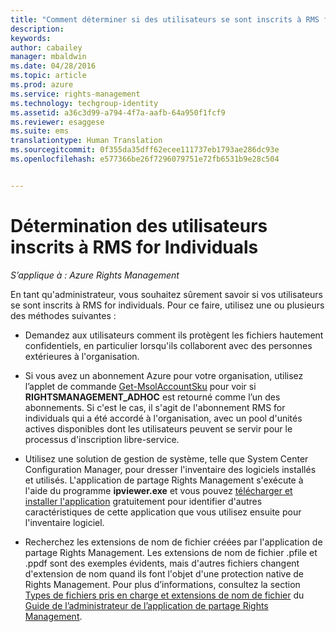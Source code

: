 ```yaml
---
title: "Comment déterminer si des utilisateurs se sont inscrits à RMS for Individuals | Azure RMS"
description: 
keywords: 
author: cabailey
manager: mbaldwin
ms.date: 04/28/2016
ms.topic: article
ms.prod: azure
ms.service: rights-management
ms.technology: techgroup-identity
ms.assetid: a36c3d99-a794-4f7a-aafb-64a950f1fcf9
ms.reviewer: esaggese
ms.suite: ems
translationtype: Human Translation
ms.sourcegitcommit: 0f355da35dff62ecee111737eb1793ae286dc93e
ms.openlocfilehash: e577366be26f7296079751e72fb6531b9e28c504


---
```



# Détermination des utilisateurs inscrits à RMS for Individuals

*S’applique à : Azure Rights Management*

En tant qu'administrateur, vous souhaitez sûrement savoir si vos utilisateurs se sont inscrits à RMS for individuals. Pour ce faire, utilisez une ou plusieurs des méthodes suivantes :

-   Demandez aux utilisateurs comment ils protègent les fichiers hautement confidentiels, en particulier lorsqu'ils collaborent avec des personnes extérieures à l'organisation.

-   Si vous avez un abonnement Azure pour votre organisation, utilisez l’applet de commande [Get-MsolAccountSku](https://msdn.microsoft.com/library/azure/dn194118.aspx) pour voir si **RIGHTSMANAGEMENT_ADHOC** est retourné comme l’un des abonnements. Si c'est le cas, il s'agit de l'abonnement RMS for individuals qui a été accordé à l'organisation, avec un pool d'unités actives disponibles dont les utilisateurs peuvent se servir pour le processus d'inscription libre-service.

-   Utilisez une solution de gestion de système, telle que System Center Configuration Manager, pour dresser l'inventaire des logiciels installés et utilisés. L'application de partage Rights Management s'exécute à l'aide du programme **ipviewer.exe** et vous pouvez [télécharger et installer l'application](http://go.microsoft.com/fwlink/?LinkId=303970) gratuitement pour identifier d'autres caractéristiques de cette application que vous utilisez ensuite pour l'inventaire logiciel.

-   Recherchez les extensions de nom de fichier créées par l'application de partage Rights Management. Les extensions de nom de fichier .pfile et .ppdf sont des exemples évidents, mais d'autres fichiers changent d'extension de nom quand ils font l'objet d'une protection native de Rights Management. Pour plus d’informations, consultez la section [Types de fichiers pris en charge et extensions de nom de fichier](../rms-client/sharing-app-admin-guide-technical.md#supported-file-types-and-file-name-extensions) du [Guide de l’administrateur de l’application de partage Rights Management](http://technet.microsoft.com/library/dn339003.aspx).




<!--HONumber=Jul16_HO3-->


